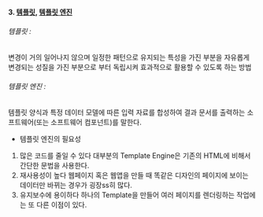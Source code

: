 #### 3. [템플릿](), [템플릿 엔진]()

###### 템플릿 :
 변경이 거의 일어나지 않으며 일정한 패턴으로 유지되는 특성을 가진 부분을 자유롭게 변경되는 성질을 가진 부분으로 부터 독립시켜 효과적으로 활용할 수 있도록 하는 방법

###### 템플릿 엔진 :
 템플릿 양식과 특정 데이터 모델에 따른 입력 자료를 합성하여 결과 문서를 출력하는 소프트웨어(또는 소프트웨어 컴포넌트)를 말한다.
- 템플릿 엔진의 필요성
 1. 많은 코드를 줄일 수 있다
대부분의 Template Engine은 기존의 HTML에 비해서 간단한 문법을 사용한다.
 2. 재사용성이 높다
웹페이지 혹은 웹앱을 만들 때 똑같은 디자인의 페이지에 보이는 데이터만 바뀌는 경우가 굉장ss히 많다.
 3. 유지보수에 용이하다
하나의 Template을 만들어 여러 페이지를 렌더링하는 작업에는 또 다른 이점이 있다.
